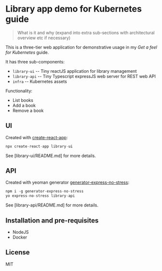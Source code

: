 # Library app demo for Kubernetes guide


> What is it and why (expand into extra sub-sections with architectural overview etc if necessary)

This is a three-tier web application for demonstrative usage in my *Get a feel for Kubernetes* guide.

It has three sub-components:

* `library-ui` -- Tiny reactJS application for library management
* `library-api` -- Tiny Typescript expressJS web server for REST web API
* `infra` -- Kubernetes assets

Functionality:

* List books
* Add a book
* Remove a book

## UI

Created with [create-react-app](https://create-react-app.dev/):

```s
npx create-react-app library-ui
```

See [library-ui/README.md] for more details.

## API

Created with yeoman generator [generator-express-no-stress](https://github.com/cdimascio/generator-express-no-stress):

```s
npm i -g generator-express-no-stress
yo express-no-stress library-api
```

See [library-api/README.md] for more details.

## Installation and pre-requisites

* NodeJS
* Docker

## License

MIT